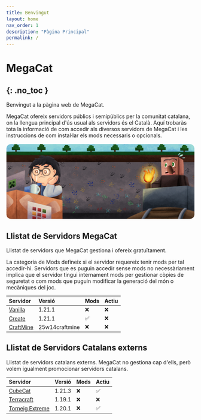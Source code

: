 ```yaml
---
title: Benvingut
layout: home
nav_order: 1
description: "Pàgina Principal"
permalink: /
---
```

# MegaCat
{: .no_toc }
---


Benvingut a la pàgina web de MegaCat. 

MegaCat ofereix servidors públics i semipúblics per la comunitat catalana, on la llengua principal d'ús usual als servidors és el Català.
Aquí trobaràs tota la informació de com accedir als diversos servidors de MegaCat i les instruccions de com instal·lar els mods necessaris o opcionals. 


![](assets/images/banner_minecraft_arrodonit.png)


## Llistat de Servidors MegaCat

Llistat de servidors que MegaCat gestiona i ofereix gratuïtament. 

La categoria de Mods defineix si el servidor requereix tenir mods per tal accedir-hi. Servidors que es puguin accedir sense mods no necessàriament implica que el servidor tingui internament mods per gestionar còpies de seguretat o com mods que puguin modificar la generació del món o mecàniques del joc.

| Servidor                                                    | Versió         | Mods | Actiu |
|:------------------------------------------------------------|:---------------|:-----|:------|
| [Vanilla]({{site.baseurl}}/docs/servidor_vanilla/)          | 1.21.1         |  ❌  |  ❌   |
| [Create]({{site.baseurl}}/docs/servidor_create/)            | 1.21.1         |  ✅  |  ❌   |
| [CraftMine]({{site.baseurl}}/docs/servidor_craftmine/)      | 25w14craftmine |  ❌  |  ❌   |

## Llistat de Servidors Catalans externs

Llistat de servidors catalans externs. MegaCat no gestiona cap d'ells, però volem igualment promocionar servidors catalans.

| Servidor                                                    | Versió         | Mods | Actiu |
|:------------------------------------------------------------|:---------------|:-----|:------|
| [CubeCat](https://www.cubecat.cat)                          | 1.21.3         |  ❌  |  ✅   |
| [Terracraft](https://www.cubecat.cat)                       | 1.19.1         |  ❌  |  ❌   |
| [Torneig Extreme](https://www.torneigextreme.ca)            | 1.20.1         |  ❌  |  ✅   |
